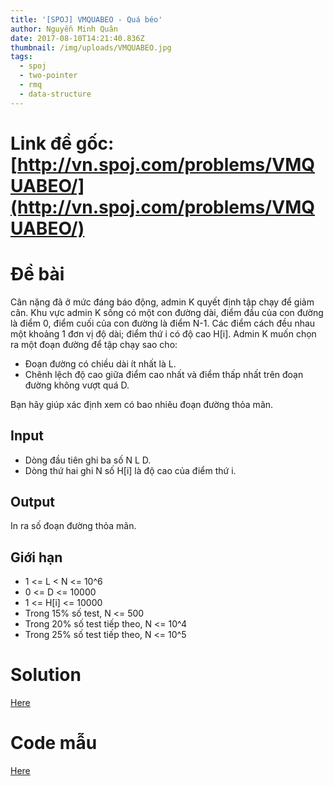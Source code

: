 ```yaml
---
title: '[SPOJ] VMQUABEO - Quá béo'
author: Nguyễn Minh Quân
date: 2017-08-10T14:21:40.836Z
thumbnail: /img/uploads/VMQUABEO.jpg
tags:
  - spoj
  - two-pointer
  - rmq
  - data-structure
---
```

# Link đề gốc: [http://vn.spoj.com/problems/VMQUABEO/](http://vn.spoj.com/problems/VMQUABEO/)

# Đề bài
Cân nặng đã ở mức đáng báo động, admin K quyết định tập chạy để giảm cân. Khu vực admin K sống có một con đường dài, điểm đầu của con đường là điểm 0, điểm cuối của con đường là điểm N-1. Các điểm cách đều nhau một khoảng 1 đơn vị độ dài; điểm thứ i có độ cao H\[i\]. Admin K muốn chọn ra một đoạn đường để tập chạy sao cho:

* Đoạn đường có chiều dài ít nhất là L.
* Chênh lệch độ cao giữa điểm cao nhất và điểm thấp nhất trên đoạn đường không vượt quá D.

Bạn hãy giúp xác định xem có bao nhiêu đoạn đường thỏa mãn.

## Input

* Dòng đầu tiên ghi ba số N L D.
* Dòng thứ hai ghi N số H\[i\] là độ cao của điểm thứ i.

## Output

In ra số đoạn đường thỏa mãn.

## Giới hạn

* 1 &lt;= L &lt; N &lt;= 10^6
* 0 &lt;= D &lt;= 10000
* 1 &lt;= H\[i\] &lt;= 10000
* Trong 15% số test, N &lt;= 500
* Trong 20% số test tiếp theo, N &lt;= 10^4
* Trong 25% số test tiếp theo, N &lt;= 10^5

# Solution

[Here](http://viahold.com/1DnO)

# Code mẫu

[Here](http://viahold.com/1Do1)


